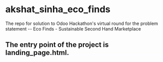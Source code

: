 # akshat_sinha_eco_finds
The repo for solution to Odoo Hackathon's virtual round for the problem statement -- Eco Finds - Sustainable Second Hand Marketplace

## The entry point of the project is landing_page.html.

